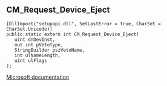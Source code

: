 ## CM_Request_Device_Eject

```
[DllImport("setupapi.dll", SetLastError = true, CharSet = CharSet.Unicode)]
public static extern int CM_Request_Device_Eject(
   uint dnDevInst,
   out int pVetoType,
   StringBuilder pszVetoName,
   int ulNameLength,
   uint ulFlags
);
```

[Microsoft documentation](TODO)
